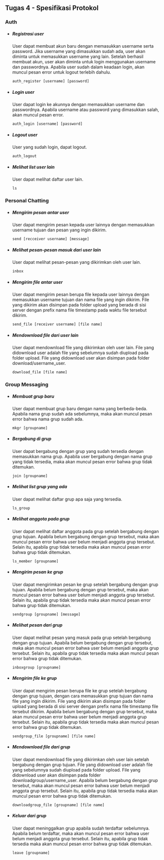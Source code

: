 ## Tugas 4 - Spesifikasi Protokol

### Auth
- ##### Registrasi user
    User dapat membuat akun baru dengan memasukkan username serta password. Jika username yang dimasukkan sudah ada, user akan diminta untuk memasukkan username yang lain. Setelah berhasil membuat akun, user akan diminta untuk login menggunakan username dan passwordnya. Apabila user sudah dalam keadaan login, akan muncul pesan error untuk logout terlebih dahulu.
    
    ``auth_register [username] [password]``

- ##### Login user
    User dapat login ke akunnya dengan memasukkan username dan passwordnya. Apabila username atau password yang dimasukkan salah, akan muncul pesan error.
    
    ``auth_login [username] [password]``

- ##### Logout user
    User yang sudah login, dapat logout.
    
    ``auth_logout``

- ##### Melihat list user lain
    User dapat melihat daftar user lain.
    
    ``ls``

### Personal Chatting

- ##### Mengirim pesan antar user
    User dapat mengirim pesan kepada user lainnya dengan memasukkan username tujuan dan pesan yang ingin dikirim.
    
    ``send [recceiver username] [message]``

- ##### Melihat pesan-pesan masuk dari user lain
    User dapat melihat pesan-pesan yang dikirimkan oleh user lain.
    
    ``inbox``

- ##### Mengirim file antar user
    User dapat mengirim pesan berupa file kepada user lainnya dengan memasukkan username tujuan dan nama file yang ingin dikirim. File yang dikirim akan disimpan pada folder upload yang berada di sisi server dengan prefix nama file timestamp pada waktu file tersebut dikirim.
    
    ``send_file [receiver username] [file name]``

- ##### Mendownload file dari user lain
    User dapat mendownload file yang dikirimkan oleh user lain. File yang didownload user adalah file yang sebelumnya sudah diupload pada folder upload. File yang didownload user akan disimpan pada folder download/username_user.
    
    ``download_file [file name]``

### Group Messaging

- ##### Membuat grup baru
    User dapat membuat grup baru dengan nama yang berbeda-beda. Apabila nama grup sudah ada sebelumnya, maka akan muncul pesan error bahwa nama grup sudah ada.
    
    ``mkgr [groupname]``

- ##### Bergabung di grup
    User dapat bergabung dengan grup yang sudah tersedia dengan memasukkan nama grup. Apabila user bergabung dengan nama grup yang tidak tersedia, maka akan muncul pesan error bahwa grup tidak ditemukan.
    
    ``join [groupname]``
    
- ##### Melihat list grup yang ada
    User dapat melihat daftar grup apa saja yang tersedia.
    
    ``ls_group``

- ##### Melihat anggota pada grup
    User dapat melihat daftar anggota pada grup setelah bergabung dengan grup tujuan. Apabila belum bergabung dengan grup tersebut, maka akan muncul pesan error bahwa user belum menjadi anggota grup tersebut. Selain itu, apabila grup tidak tersedia maka akan muncul pesan error bahwa grup tidak ditemukan.
    
    ``ls_member [groupname]``

- ##### Mengirim pesan ke grup
    User dapat mengirimkan pesan ke grup setelah bergabung dengan grup tujuan. Apabila belum bergabung dengan grup tersebut, maka akan muncul pesan error bahwa user belum menjadi anggota grup tersebut. Selain itu, apabila grup tidak tersedia maka akan muncul pesan error bahwa grup tidak ditemukan.

    ``sendgroup [groupname] [message]``

- ##### Melihat pesan dari grup
    User dapat melihat pesan yang masuk pada grup setelah bergabung dengan grup tujuan. Apabila belum bergabung dengan grup tersebut, maka akan muncul pesan error bahwa user belum menjadi anggota grup tersebut. Selain itu, apabila grup tidak tersedia maka akan muncul pesan error bahwa grup tidak ditemukan.
    
    ``inboxgroup [groupname]``

- ##### Mengirim file ke grup
    User dapat mengirim pesan berupa file ke grup setelah bergabung dengan grup tujuan, dengan cara memasukkan grup tujuan dan nama file yang ingin dikirim. File yang dikirim akan disimpan pada folder upload yang berada di sisi server dengan prefix nama file timestamp file tersebut dikirim. Apabila belum bergabung dengan grup tersebut, maka akan muncul pesan error bahwa user belum menjadi anggota grup tersebut. Selain itu, apabila grup tidak tersedia maka akan muncul pesan error bahwa grup tidak ditemukan.
    
    ``sendgroup_file [groupname] [file name]``

- ##### Mendownload file dari grup
    User dapat mendownload file yang dikirimkan oleh user lain setelah bergabung dengan grup tujuan. File yang didownload user adalah file yang sebelumnya sudah diupload pada folder upload. File yang didownload user akan disimpan pada folder downloadgroup/username_user. Apabila belum bergabung dengan grup tersebut, maka akan muncul pesan error bahwa user belum menjadi anggota grup tersebut. Selain itu, apabila grup tidak tersedia maka akan muncul pesan error bahwa grup tidak ditemukan.
    
    ``downloadgroup_file [groupname] [file name]``

- ##### Keluar dari grup
    User dapat meninggalkan grup apabila sudah terdaftar sebelumnya. Apabila belum terdaftar, maka akan muncul pesan error bahwa user belum menjadi anggota grup tersebut. Selain itu, apabila grup tidak tersedia maka akan muncul pesan error bahwa grup tidak ditemukan.
    
    ``leave [groupname]``
